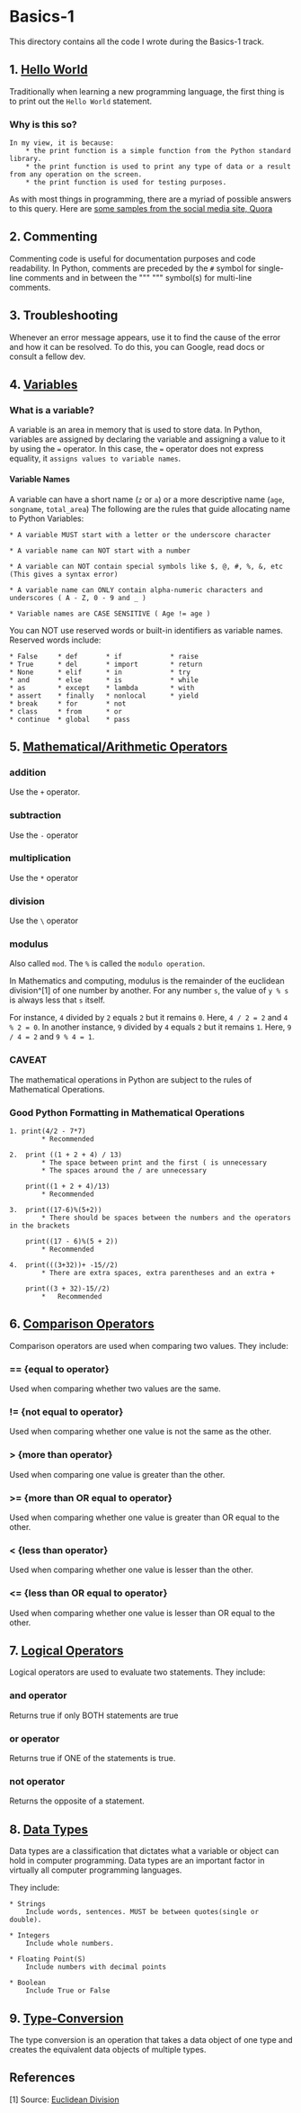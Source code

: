# Basics-1

This directory contains all the code I wrote during the Basics-1 track.

## 1. [Hello World](Programming-In-Python\1-StackUp-Notes\Basics-1\Hello-World.py)

Traditionally when learning a new programming language, the first thing is to print out the ```Hello World``` statement.

### Why is this so?

    In my view, it is because:
        * the print function is a simple function from the Python standard library.
        * the print function is used to print any type of data or a result from any operation on the screen.
        * the print function is used for testing purposes.

 As with most things in programming, there are a myriad of possible answers to this query. Here are [some samples from the social media site, Quora](https://www.quora.com/Why-do-we-start-with-the-Hello-World?share=1)

## 2. Commenting

Commenting code is useful for documentation purposes and code readability.
In Python, comments are preceded by the ``` # ``` symbol for single-line comments and in between the """ """ symbol(s) for multi-line comments.

## 3. Troubleshooting

Whenever an error message appears, use it to find the cause of the error and how it can be resolved.
To do this, you can Google, read docs or consult a fellow dev.

## 4. [Variables](Programming-In-Python\1-StackUp-Notes\Basics-1\Variables.py)

### What is a variable?

A variable is an area in memory that is used to store data.
In Python, variables are assigned by declaring the variable and assigning a value to it by using the ```=``` operator.
In this case, the ```=``` operator does not express equality, it ```assigns values to variable names```.

#### Variable Names

A variable can have a short name (```z``` or ```a```) or a more descriptive name (```age```, ```songname```, ```total_area```)
The following are the rules that guide allocating name to Python Variables:

    * A variable MUST start with a letter or the underscore character

    * A variable name can NOT start with a number

    * A variable can NOT contain special symbols like $, @, #, %, &, etc (This gives a syntax error)

    * A variable name can ONLY contain alpha-numeric characters and underscores ( A - Z, 0 - 9 and _ )

    * Variable names are CASE SENSITIVE ( Age != age )
You can NOT use reserved words or built-in identifiers as variable names. Reserved words include:

    * False     * def       * if            * raise
    * True      * del       * import        * return
    * None      * elif      * in            * try
    * and       * else      * is            * while
    * as        * except    * lambda        * with
    * assert    * finally   * nonlocal      * yield
    * break     * for       * not
    * class     * from      * or
    * continue  * global    * pass 

## 5. [Mathematical/Arithmetic Operators](Programming-In-Python\1-StackUp-Notes\Basics-1\Mathematical-Operators.py)

### addition

Use the ```+``` operator.

### subtraction

Use the ```-``` operator

### multiplication

Use the ```*``` operator

### division

Use the ```\``` operator

### modulus

Also called ```mod```.
The ```%``` is called the ```modulo operation```.

In Mathematics and computing, modulus is the remainder of the euclidean division^[1] of one number by another.
For any number ```s```, the value of ```y % s``` is always less that ```s``` itself.

For instance, ```4``` divided by ```2``` equals ```2``` but it remains ```0```. Here, ```4 / 2 = 2``` and ```4 % 2 = 0```.
In another instance, ```9``` divided by ```4``` equals ```2``` but it remains ```1```. Here, ```9 / 4 = 2``` and ```9 % 4 = 1```.

### CAVEAT

The mathematical operations in Python are subject to the rules of Mathematical Operations.

### Good Python Formatting in Mathematical Operations

    1. print(4/2 - 7*7)
            * Recommended

    2.  print ((1 + 2 + 4) / 13)
            * The space between print and the first ( is unnecessary
            * The spaces around the / are unnecessary
    
        print((1 + 2 + 4)/13)
            * Recommended

    3.  print((17-6)%(5+2))
            * There should be spaces between the numbers and the operators in the brackets
        
        print((17 - 6)%(5 + 2))
            * Recommended

    4.  print(((3+32))+ -15//2)
            * There are extra spaces, extra parentheses and an extra +

        print((3 + 32)-15//2)
            *   Recommended

## 6. [Comparison Operators](Programming-In-Python\1-StackUp-Notes\Basics-1\Comparison-Operators.py)

Comparison operators are used when comparing two values.
They include:

### == {equal to operator}

Used when comparing whether two values are the same.

### != {not equal to operator}

Used when comparing whether one value is not the same as the other.

### > {more than operator}

Used when comparing one value is greater than the other.

### >= {more than OR equal to operator}

Used when comparing whether one value is greater than OR equal to the other.

### < {less than operator}

Used when comparing whether one value is lesser than the other.

### <= {less than OR equal to operator}

Used when comparing whether one value is lesser than OR equal to the other.

## 7. [Logical Operators](Programming-In-Python\1-StackUp-Notes\Basics-1\Logical-Operators.py)

Logical operators are used to evaluate two statements. They include:

### and operator

Returns true if only BOTH statements are true

### or operator

Returns true if ONE of the statements is true.

### not operator

Returns the opposite of a statement.

## 8. [Data Types](Programming-In-Python\1-StackUp-Notes\Basics-1\Data-Types.py)

Data types are a classification that dictates what a variable or object can hold in computer programming.
Data types are an important factor in virtually all computer programming languages.

They include:

    * Strings
        Include words, sentences. MUST be between quotes(single or double).

    * Integers
        Include whole numbers.

    * Floating Point(S)
        Include numbers with decimal points

    * Boolean 
        Include True or False

## 9. [Type-Conversion](Programming-In-Python\1-StackUp-Notes\Basics-1\Type-Conversion.py)

The type conversion is an operation that takes a data object of one type and creates the equivalent data objects of multiple types.

## References

[1] Source: [Euclidean Division](https://en.wikipedia.org/wiki/Euclidean_division)
